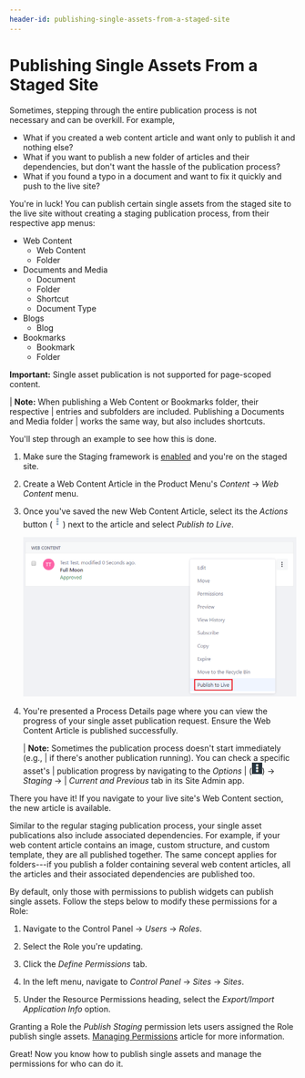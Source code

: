 ```yaml
---
header-id: publishing-single-assets-from-a-staged-site
---
```


# Publishing Single Assets From a Staged Site

Sometimes, stepping through the entire publication process is not necessary and
can be overkill. For example,

- What if you created a web content article and want only to publish it and
  nothing else?
- What if you want to publish a new folder of articles and their dependencies,
  but don't want the hassle of the publication process?
- What if you found a typo in a document and want to fix it quickly and push to
  the live site?

You're in luck! You can publish certain single assets from the staged site to
the live site without creating a staging publication process, from their
respective app menus:

- Web Content
    - Web Content
    - Folder
- Documents and Media
    - Document
    - Folder
    - Shortcut
    - Document Type
- Blogs
    - Blog
- Bookmarks
    - Bookmark
    - Folder

**Important:** Single asset publication is not supported for page-scoped
content.

| **Note:** When publishing a Web Content or Bookmarks folder, their respective
| entries and subfolders are included. Publishing a Documents and Media folder
| works the same way, but also includes shortcuts.

You'll step through an example to see how this is done.

1.  Make sure the Staging framework is
    [enabled](/docs/7-1/user/-/knowledge_base/u/enabling-staging) and you're
    on the staged site.

2.  Create a Web Content Article in the Product Menu's *Content* &rarr; *Web
    Content* menu.

3.  Once you've saved the new Web Content Article, select its the *Actions*
    button (![Actions](../../../../images/icon-actions.png)) next to the article
    and select *Publish to Live*.

    ![Figure 1: You can publish the single web content article to the live site.](../../../../images/single-asset-publish.png)

4.  You're presented a Process Details page where you can view the progress of
    your single asset publication request. Ensure the Web Content Article is
    published successfully.

    | **Note:** Sometimes the publication process doesn't start immediately (e.g.,
    | if there's another publication running). You can check a specific asset's
    | publication progress by navigating to the *Options*
    | (![Options](../../../../images/icon-options.png)) &rarr; *Staging* &rarr;
    |  *Current and Previous* tab in its Site Admin app.

There you have it! If you navigate to your live site's Web Content section, the
new article is available.

Similar to the regular staging publication process, your single asset
publications also include associated dependencies. For example, if your web
content article contains an image, custom structure, and custom template, they
are all published together. The same concept applies for folders---if you
publish a folder containing several web content articles, all the articles and
their associated dependencies are published too.

By default, only those with permissions to publish widgets can publish single
assets. Follow the steps below to modify these permissions for a Role:

1.  Navigate to the Control Panel &rarr; *Users* &rarr; *Roles*.

2.  Select the Role you're updating.

3.  Click the *Define Permissions* tab.

4.  In the left menu, navigate to *Control Panel* &rarr; *Sites* &rarr; *Sites*.

5.  Under the Resource Permissions heading, select the *Export/Import
    Application Info* option.

Granting a Role the *Publish Staging* permission lets users assigned the Role
publish single assets. 
[Managing Permissions](/docs/7-1/user/-/knowledge_base/u/managing-permissions)
article for more information.

Great! Now you know how to publish single assets and manage the permissions for
who can do it.
